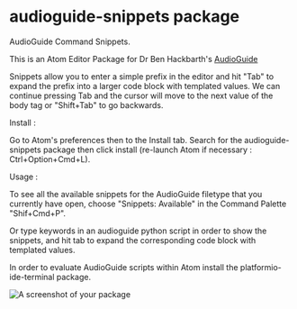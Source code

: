 # audioguide-snippets package

AudioGuide Command Snippets.

This is an Atom Editor Package for Dr Ben Hackbarth's [AudioGuide]([url](https://forum.ircam.fr/projects/detail/audioguide/))

Snippets allow you to enter a simple prefix in the editor and hit "Tab" to expand the prefix into a larger code block with templated values. We can continue pressing Tab and the cursor will move to the next value of the body tag or "Shift+Tab" to go backwards.

Install :

Go to Atom's preferences then to the Install tab.
Search for the audioguide-snippets package then click install (re-launch Atom if necessary : Ctrl+Option+Cmd+L).

Usage :

To see all the available snippets for the AudioGuide filetype that you currently have open, choose "Snippets: Available" in the Command Palette "Shif+Cmd+P".

Or type keywords in an audioguide python script in order to show the snippets,
and hit tab to expand the corresponding code block with templated values.   


In order to evaluate AudioGuide scripts within Atom install the platformio-ide-terminal package.



![A screenshot of your package](https://github.com/nadirB/audioguide-snippets/blob/master/audioguide-snippets-screen.gif)
